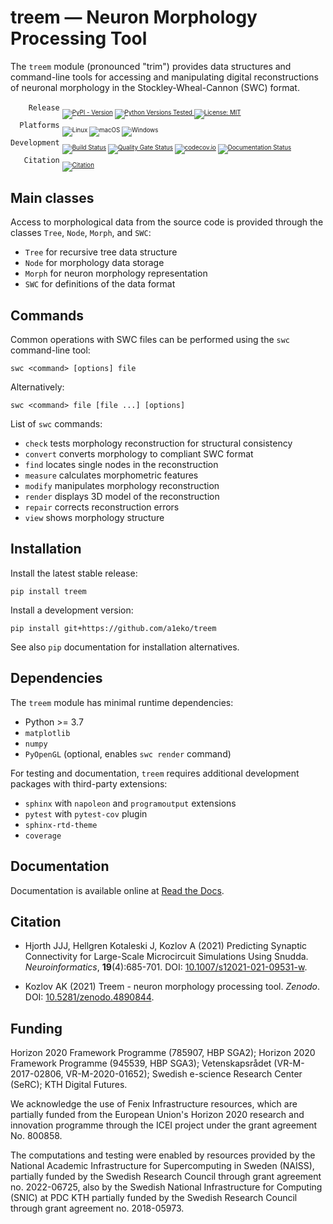 
treem &mdash; Neuron Morphology Processing Tool
=========================================

The `treem` module (pronounced "trim") provides data structures and
command-line tools for accessing and manipulating digital reconstructions
of neuronal morphology in the Stockley-Wheal-Cannon (SWC) format.

<!--
[![PyPI - Version](https://img.shields.io/pypi/v/treem)](https://pypi.org/project/treem/)
[![Python Versions Tested](https://img.shields.io/badge/python-3.9%20%7C%203.12-blue.svg)](https://www.python.org/)
[![License: MIT](https://img.shields.io/badge/License-MIT-brightgreen.svg)](https://github.com/a1eko/treem/blob/master/LICENSE)

![Linux](https://img.shields.io/badge/tested%20on-Linux-fcc624?style=flat&logo=linux&logoColor=white)
![macOS](https://img.shields.io/badge/tested%20on-macOS-000000?style=flat&logo=apple&logoColor=white)
![Windows](https://img.shields.io/badge/tested%20on-Windows-0078D4?style=flat&logo=windows&logoColor=white)

[![Build Status](https://github.com/a1eko/treem/actions/workflows/build.yml/badge.svg)](https://github.com/a1eko/treem/actions/workflows/build.yml)
[![Quality Gate Status](https://sonarcloud.io/api/project_badges/measure?project=a1eko_treem&metric=alert_status)](https://sonarcloud.io/dashboard?id=a1eko_treem)
[![codecov.io](https://codecov.io/gh/a1eko/treem/coverage.svg)](https://codecov.io/gh/a1eko/treem)
[![Documentation Status](https://readthedocs.org/projects/treem/badge/?version=latest)](https://treem.readthedocs.io/en/latest/?badge=latest)

[![Citation](https://zenodo.org/badge/DOI/10.5281/zenodo.4890844.svg)](https://doi.org/10.5281/zenodo.4890844)
-->

<p>
    <code>    Release</code>
    <sub>
        <sub>
            <a href="https://pypi.org/project/treem/"><img src="https://img.shields.io/pypi/v/treem" alt="PyPI - Version"></a>
            <a href="https://www.python.org/"><img src="https://img.shields.io/badge/python-3.9%20%7C%203.12-blue.svg" alt="Python Versions Tested">
            <a href="https://github.com/a1eko/treem/blob/master/LICENSE"><img src="https://img.shields.io/badge/License-MIT-brightgreen.svg" alt="License: MIT"></a>
        </sub>
    </sub>
    <br>
    <code>  Platforms</code>
        <sub>
            <sub>
                <img src="https://img.shields.io/badge/tested%20on-Linux-fcc624?style=flat&amp;logo=linux&amp;logoColor=white" alt="Linux">
                <img src="https://img.shields.io/badge/tested%20on-macOS-000000?style=flat&amp;logo=apple&amp;logoColor=white" alt="macOS">
                <img src="https://img.shields.io/badge/tested%20on-Windows-0078D4?style=flat&amp;logo=windows&amp;logoColor=white" alt="Windows">
            </sub>
        </sub>
    <br>
    <code>Development</code>
        <sub>
            <sub>
                <a href="https://github.com/a1eko/treem/actions/workflows/build.yml"><img src="https://github.com/a1eko/treem/actions/workflows/build.yml/badge.svg" alt="Build Status"></a>
                <a href="https://sonarcloud.io/dashboard?id=a1eko_treem"><img src="https://sonarcloud.io/api/project_badges/measure?project=a1eko_treem&amp;metric=alert_status" alt="Quality Gate Status"></a>
                <a href="https://codecov.io/gh/a1eko/treem"><img src="https://codecov.io/gh/a1eko/treem/coverage.svg" alt="codecov.io"></a>
                <a href="https://treem.readthedocs.io/en/latest/?badge=latest"><img src="https://readthedocs.org/projects/treem/badge/?version=latest" alt="Documentation Status"></a>
            </sub>
        </sub>
    <br>
    <code>   Citation</code>
        <sub>
            <sub>
                <a href="https://doi.org/10.5281/zenodo.4890844"><img src="https://zenodo.org/badge/DOI/10.5281/zenodo.4890844.svg" alt="Citation"></a>
            </sub>
        </sub>
</p>

Main classes
------------

Access to morphological data from the source code is provided through the
classes ``Tree``, ``Node``, ``Morph``, and ``SWC``:

* ``Tree``   for recursive tree data structure
* ``Node``   for morphology data storage
* ``Morph``  for neuron morphology representation
* ``SWC``    for definitions of the data format


Commands
--------

Common operations with SWC files can be performed using the ``swc``
command-line tool:

    swc <command> [options] file

Alternatively:

    swc <command> file [file ...] [options] 

List of ``swc`` commands:

* ``check``    tests morphology reconstruction for structural consistency
* ``convert``  converts morphology to compliant SWC format
* ``find``     locates single nodes in the reconstruction
* ``measure``  calculates morphometric features
* ``modify``   manipulates morphology reconstruction
* ``render``   displays 3D model of the reconstruction
* ``repair``   corrects reconstruction errors
* ``view``     shows morphology structure


Installation
------------

Install the latest stable release:

    pip install treem

Install a development version:

    pip install git+https://github.com/a1eko/treem

See also ``pip`` documentation for installation alternatives.


Dependencies
------------

The ``treem`` module has minimal runtime dependencies:

* Python >= 3.7
* ``matplotlib``
* ``numpy``
* ``PyOpenGL`` (optional, enables ``swc render`` command)

For testing and documentation, ``treem`` requires additional development packages with
third-party extensions:

* ``sphinx`` with ``napoleon`` and ``programoutput`` extensions
* ``pytest`` with ``pytest-cov`` plugin
* ``sphinx-rtd-theme``
* ``coverage``


Documentation
-------------

Documentation is available online at [Read the
Docs](https://treem.readthedocs.io/en/latest/).


Citation
--------

* Hjorth JJJ, Hellgren Kotaleski J, Kozlov A (2021) Predicting
Synaptic Connectivity for Large-Scale Microcircuit Simulations
Using Snudda. *Neuroinformatics*, **19**(4):685-701. DOI:
[10.1007/s12021-021-09531-w](https://doi.org/10.1007/s12021-021-09531-w).

* Kozlov AK (2021) Treem - neuron morphology processing tool. *Zenodo*.
DOI: [10.5281/zenodo.4890844](https://doi.org/10.5281/zenodo.4890844).


Funding
-------

Horizon 2020 Framework Programme (785907, HBP SGA2); Horizon 2020
Framework Programme (945539, HBP SGA3); Vetenskapsrådet (VR-M-2017-02806,
VR-M-2020-01652); Swedish e-science Research Center (SeRC); KTH Digital
Futures.

We acknowledge the use of Fenix Infrastructure resources, which are
partially funded from the European Union's Horizon 2020 research and
innovation programme through the ICEI project under the grant agreement
No. 800858.

The computations and testing were enabled by resources provided by the National 
Academic Infrastructure for Supercomputing in Sweden (NAISS), partially funded by 
the Swedish Research Council through grant agreement no. 2022-06725, also by
the Swedish National Infrastructure for Computing (SNIC) at PDC KTH
partially funded by the Swedish Research Council through grant agreement
no. 2018-05973.
